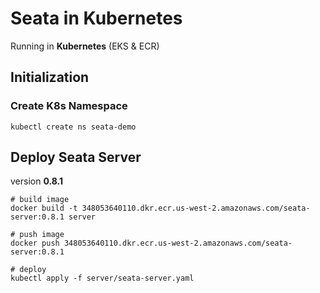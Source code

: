 # Seata in Kubernetes
Running in **Kubernetes** (EKS & ECR)

## Initialization
### Create K8s Namespace
```
kubectl create ns seata-demo
```

## Deploy Seata Server
version **0.8.1**
```
# build image
docker build -t 348053640110.dkr.ecr.us-west-2.amazonaws.com/seata-server:0.8.1 server

# push image
docker push 348053640110.dkr.ecr.us-west-2.amazonaws.com/seata-server:0.8.1

# deploy
kubectl apply -f server/seata-server.yaml
```
